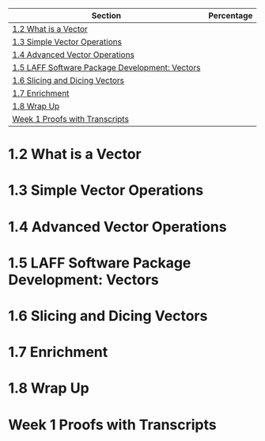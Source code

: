 | Section | Percentage |
|---------|------------|
| [1.2 What is a Vector](#12-what-is-a-vector) |
| [1.3 Simple Vector Operations](#13-simple-vector-operations) |
| [1.4 Advanced Vector Operations](#14-advanced-vector-operations) |
| [1.5 LAFF Software Package Development: Vectors](#15-laff-software-package-development-vectors) |
| [1.6 Slicing and Dicing Vectors](#16-slicing-and-dicing-vectors) |
| [1.7 Enrichment](#17-enrichment) |
| [1.8 Wrap Up](#18-wrap-up) |
| [Week 1 Proofs with Transcripts](#week-1-proofs-with-transcripts) |

# 1.2 What is a Vector

# 1.3 Simple Vector Operations

# 1.4 Advanced Vector Operations

# 1.5 LAFF Software Package Development: Vectors

# 1.6 Slicing and Dicing Vectors

# 1.7 Enrichment

# 1.8 Wrap Up

# Week 1 Proofs with Transcripts
